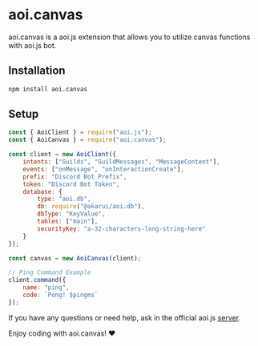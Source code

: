 # aoi.canvas

aoi.canvas is a aoi.js extension that allows you to utilize canvas functions with aoi.js bot.

## Installation

```sh
npm install aoi.canvas
```

## Setup

```js
const { AoiClient } = require("aoi.js");
const { AoiCanvas } = require("aoi.canvas");

const client = new AoiClient({
    intents: ["Guilds", "GuildMessages", "MessageContent"],
    events: ["onMessage", "onInteractionCreate"],
    prefix: "Discord Bot Prefix",
    token: "Discord Bot Token",
    database: {
        type: "aoi.db",
        db: require("@akarui/aoi.db"),
        dbType: "KeyValue",
        tables: ["main"],
        securityKey: "a-32-characters-long-string-here"
    }
});

const canvas = new AoiCanvas(client);

// Ping Command Example
client.command({
    name: "ping",
    code: `Pong! $pingms`
});
```

If you have any questions or need help, ask in the official aoi.js [server](https://discord.com/invite/HMUfMXDQsV).

Enjoy coding with aoi.canvas! ❤